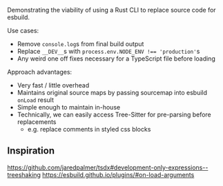 Demonstrating the viability of using a Rust CLI to replace source code for esbuild.

Use cases:
 * Remove `console.log`s from final build output
 * Replace `__DEV__`s with `process.env.NODE_ENV !== 'production'`s
 * Any weird one off fixes necessary for a TypeScript file before loading

Approach advantages:
 * Very fast / little overhead
 * Maintains original source maps by passing sourcemap into esbuild `onLoad` result
 * Simple enough to maintain in-house
 * Technically, we can easily access Tree-Sitter for pre-parsing before replacements
    * e.g. replace comments in styled css blocks

## Inspiration

https://github.com/jaredpalmer/tsdx#development-only-expressions--treeshaking
https://esbuild.github.io/plugins/#on-load-arguments
